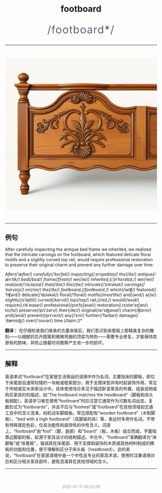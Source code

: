 <div align="center">

# footboard

<div style="margin: 30px 0;">
<h1 style="font-size: 2.5em; font-weight: 300; letter-spacing: 2px; margin: 0; color: #2c3e50;">
/footboard*/
</h1>
</div>

</div>

---

<div align="center" style="margin: 40px 0;">

![footboard](images/footboard.png)

</div>

---

## 例句

After carefully inspecting the antique bed frame we inherited, we realized that the intricate carvings on the footboard, which featured delicate floral motifs and a slightly curved top rail, would require professional restoration to preserve their original charm and prevent any further damage over time.

*After(/ˈæftər/) carefully(/ˈkɛrfəli/) inspecting(/ˌɪnˈspɛktɪŋ/) the(/ðə/) antique(/ænˈtik/) bed(/bɛd/) frame(/freɪm/) we(/wi/) inherited,(/ˌɪnˈhɛrətɪd,/) we(/wi/) realized(/ˈriəˌlaɪzd/) that(/ðət/) the(/ðə/) intricate(/ˈɪntrəkət/) carvings(/ˈkɑrvɪŋz/) on(/ɔn/) the(/ðə/) footboard,(/footboard*,/) which(/wɪʧ/) featured(/ˈfiʧərd/) delicate(/ˈdɛləkət/) floral(/ˈflɔrəl/) motifs(/moʊˈtifs/) and(/ənd/) a(/ə/) slightly(/sˈlaɪtli/) curved(/kərvd/) top(/tɔp/) rail,(/reɪl,/) would(/wʊd/) require(/ˌrikˈwaɪər/) professional(/prəˈfɛʃənəl/) restoration(/ˌrɛstərˈeɪʃən/) to(/tɪ/) preserve(/prɪˈzərv/) their(/ðɛr/) original(/ərˈɪʤənəl/) charm(/ʧɑrm/) and(/ənd/) prevent(/prɪˈvɛnt/) any(/ˈɛni/) further(/ˈfərðər/) damage(/ˈdæmɪʤ/) over(/ˈoʊvər/) time.(/taɪm./)*

**翻译：** 在仔细检查我们继承的古董床架后，我们意识到床尾板上那精美复杂的雕刻——以细腻的花卉图案和微微弯曲的顶梁为特色——需要专业修复，才能保持其原有的韵味，并防止随着时间推移产生进一步的损坏。

---

## 解释

英语单词“footboard”在家居生活用品的语境中作为名词，主要指床的脚板，即位于床尾部且通常较矮的一块板或框架部分，用于支撑床垫并有时起装饰作用，常见于传统或实木床架设计中。具体使用场合多见于描述卧室家具的布置、组装说明或购买家具时的描述，如“The footboard matches the headboard”（脚板和床头板相配）。英语学习者在使用“footboard”时应注意它通常作为可数名词出现，复数形式为“footboards”，并且不应与“footrest”或“footboard”在其他领域如交通工具中的含义混淆，如机动车脚踏板。常见搭配有“wooden footboard”（木制脚板）、“bed with a high footboard”（高脚板的床）等，表达时多用作名词，不带有特殊褒贬色彩，仅具功能性和装饰性的中性含义。词源上，“footboard”由“foot”（脚，底部）和“board”（板，木板）组合而成，字面指靠近脚部的板，起源于家具设计的结构描述。中文中，“footboard”准确翻译为“床脚板”或“床尾板”，强调其在床尾部、用于支撑和装饰的木质或其他材料制成的横板的功能和位置，便于理解和区分于床头板（headboard）。总的来说，“footboard”在家居语境中是一个中性且专业的家具术语，使用时注重语境对应和区分相关家具部件，避免混淆其在其他领域的含义。


---

<div align="center" style="margin-top: 50px;">
<small style="color: #999; font-size: 0.9em;">2025-07-17 06:22:39</small>
</div>
